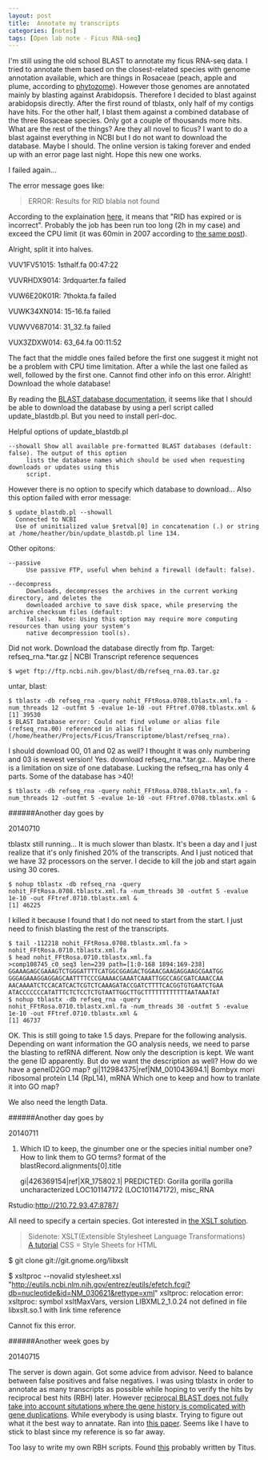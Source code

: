 ```yaml
---
layout: post
title:  Annotate my transcripts
categories: [notes]
tags: [Open lab note - Ficus RNA-seq]
---
```


I'm still using the old school BLAST to annotate my ficus RNA-seq data. I tried to annotate them based on the closest-related species with genome annotation available, which are things in Rosaceae (peach, apple and plume, according to [phytozome](http://phytozome.jgi.doe.gov)). However those genomes are annotated mainly by blasting against Arabidopsis. Therefore I decided to blast against arabidopsis directly. After the first round of tblastx, only half of my contigs have hits. For the other half, I blast them against a combined database of the three Rosaceae species. Only got a couple of thousands more hits. What are the rest of the things? Are they all novel to ficus? I want to do a blast against everything in NCBI but I do not want to download the database. Maybe I should. The online version is taking forever and ended up with an error page last night. Hope this new one works.

I failed again...

The error message goes like: 
>ERROR: Results for RID blabla not found 	

According to the explaination [here](http://www.ncbi.nlm.nih.gov/staff/tao/URLAPI/new/node99.html), it means that "RID has expired or is incorrect". Probably the job has been run too long (2h in my case) and exceed the CPU limit (it was 60min in 2007 according to [the same post](http://www.ncbi.nlm.nih.gov/staff/tao/URLAPI/new/node99.html)).

Alright, split it into halves. 


VUV1FV51015: 1sthalf.fa 00:47:22

VUVRHDX9014: 3rdquarter.fa failed

VUW6E20K01R: 7thokta.fa failed

VUWK34XN014: 15-16.fa failed

VUWVV687014: 31_32.fa failed

VUX3ZDXW014: 63_64.fa 00:11:52


The fact that the middle ones failed before the first one suggest it might not be a problem with CPU time limitation. After a while the last one failed as well, followed by the first one. Cannot find other info on this error. Alright! Download the whole database!

By reading the [BLAST database documentation](ftp://ftp.ncbi.nlm.nih.gov/blast/documents/blastdb.html), it seems like that I should be able to download the database by using a perl script called update_blastdb.pl. But you need to install perl-doc. 

Helpful options of update_blastdb.pl

	--showall Show all available pre-formatted BLAST databases (default: false). The output of this option
         lists the database names which should be used when requesting downloads or updates using this
         script. 
   However there is no option to specify which database to download... Also this option failed with error message:
         
    $ update_blastdb.pl --showall
	  Connected to NCBI
	  Use of uninitialized value $retval[0] in concatenation (.) or string at /home/heather/bin/update_blastdb.pl line 134.
	
Other opitons:
		         
	--passive
         Use passive FTP, useful when behind a firewall (default: false).
         
	--decompress
         Downloads, decompresses the archives in the current working directory, and deletes the
         downloaded archive to save disk space, while preserving the archive checksum files (default:
         false).  Note: Using this option may require more computing resources than using your system's
         native decompression tool(s).

Did not work. Download the database directly from ftp. Target:
refseq_rna.*tar.gz     | NCBI Transcript reference sequences

	$ wget ftp://ftp.ncbi.nih.gov/blast/db/refseq_rna.03.tar.gz
	
untar, blast:

	$ tblastx -db refseq_rna -query nohit_FFtRosa.0708.tblastx.xml.fa -num_threads 12 -outfmt 5 -evalue 1e-10 -out FFtref.0708.tblastx.xml &
	[1] 39530
	$ BLAST Database error: Could not find volume or alias file (refseq_rna.00) referenced in alias file (/home/heather/Projects/Ficus/Transcriptome/blast/refseq_rna).
	
I should download 00, 01 and 02 as well? I thought it was only numbering and 03 is newest version! 
Yes. download refseq_rna.*.tar.gz... Maybe there is a limitation on size of one database. Lucking the refseq_rna has only 4 parts. Some of the database has >40!

	$ tblastx -db refseq_rna -query nohit_FFtRosa.0708.tblastx.xml.fa -num_threads 12 -outfmt 5 -evalue 1e-10 -out FFtref.0708.tblastx.xml &
	
######Another day goes by

20140710

tblastx still running... It is much slower than blastx.
It's been a day and I just realize that it's only finished 20% of the transcripts. And I just noticed that we have 32 processors on the server. I decide to kill the job and start again using 30 cores. 

	$ nohup tblastx -db refseq_rna -query nohit_FFtRosa.0708.tblastx.xml.fa -num_threads 30 -outfmt 5 -evalue 1e-10 -out FFtref.0710.tblastx.xml &
	[1] 46225
	
I killed it because I found that I do not need to start from the start. I just need to finish blasting the rest of the transcripts.

	$ tail -112218 nohit_FFtRosa.0708.tblastx.xml.fa > nohit_FFtRosa.0710.tblastx.xml.fa 
	$ head nohit_FFtRosa.0710.tblastx.xml.fa 
	>comp108745_c0_seq3 len=239 path=[1:0-168 1894:169-238]
	GGAAAGAGCGAAAGTCTGGGATTTTCATGGCGGAGACTGGAACGAAGAGGAAGCGAATGG
	GGGAGAAAGGAGGAGCAATTTTCCCGAAAACGAAATCAAATTGGCCAGCGATCAAACCAA
	AACAAAATCTCCACATCACTCGTCTCAAAGATACCGATCTTTTCACGGTGTGAATCTGAA
	ATACCCCCCCATATTTCTCTCCTCTGTAATTGGCTTGCTTTTTTTTTTTTAATAAATAT
	$ nohup tblastx -db refseq_rna -query nohit_FFtRosa.0710.tblastx.xml.fa -num_threads 30 -outfmt 5 -evalue 1e-10 -out FFtref.0710.tblastx.xml &
	[1] 46737

OK. This is still going to take 1.5 days. Prepare for the following analysis.
Depending on want information the GO analysis needs, we need to parse the blasting to refRNA different. Now only the description is kept. We want the gene ID apparently. But do we want the description as well? How do we have a geneID2GO map? 
gi|112984375|ref|NM_001043694.1| Bombyx mori ribosomal protein L14 (RpL14), mRNA
Which one to keep and how to tranlate it into GO map?

We also need the length Data.

	
######Another day goes by

20140711
1. Which ID to keep, the ginumber one or the species initial number one? How to link them to GO terms?
	format of the blastRecord.alignments[0].title
				
	gi|426369154|ref|XR_175802.1| PREDICTED: Gorilla gorilla gorilla uncharacterized LOC101147172 (LOC101147172), misc_RNA

Rstudio:http://210.72.93.47:8787/

All need to specify a certain species. Got interested in [the XSLT solution](https://www.biostars.org/p/1226/).

>Sidenote:
XSLT(Extensible Stylesheet Language Transformations)  
[A tutorial](http://www.w3schools.com/xsl/)
CSS = Style Sheets for HTML

$ git clone git://git.gnome.org/libxslt

$ xsltproc --novalid stylesheet.xsl "http://eutils.ncbi.nlm.nih.gov/entrez/eutils/efetch.fcgi?db=nucleotide&id=NM_030621&rettype=xml"
xsltproc: relocation error: xsltproc: symbol xsltMaxVars, version LIBXML2_1.0.24 not defined in file libxslt.so.1 with link time reference

Cannot fix this error. 

######Another week goes by

20140715

The server is down again. Got some advice from advisor. Need to balance between false positives and false negatives. I was using tblastx in order to annotate as many transcripts as possible while hoping to verify the hits by reciprocal best hits (RBH) later. However [reciprocal BLAST does not fully take into account situtations where the gene history is complicated with gene duplications](http://www.flyrnai.org/RNAi_orthology.html). While everybody is using blastx. Trying to figure out what it the best way to annatate. Ran into [this paper](http://www.plosone.org/article/info%3Adoi%2F10.1371%2Fjournal.pone.0101850). Seems like I have to stick to blast since my reference is so far away.

Too lasy to write my own RBH scripts. Found [this](http://ged.msu.edu/angus/tutorials/reciprocal-blast.html) probably written by Titus. 